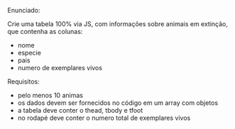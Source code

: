 Enunciado:

Crie uma tabela 100% via JS, com informações sobre animais em extinção, que contenha as colunas:

- nome
- especie
- pais
- numero de exemplares vivos



Requisitos:

- pelo menos 10 animas
- os dados devem ser fornecidos no código em um array com objetos
- a tabela deve conter o thead, tbody e tfoot
- no rodapé deve conter o numero total de exemplares vivos
